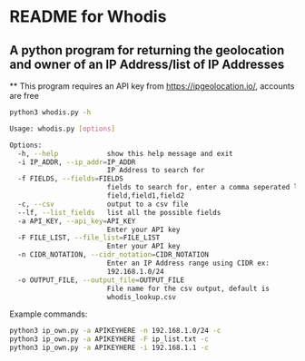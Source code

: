 # README for Whodis

## A python program for returning the geolocation and owner of an IP Address/list of IP Addresses

** This program requires an API key from https://ipgeolocation.io/, accounts are free


```sh
python3 whodis.py -h

Usage: whodis.py [options]

Options:
  -h, --help            show this help message and exit
  -i IP_ADDR, --ip_addr=IP_ADDR
                        IP Address to search for
  -f FIELDS, --fields=FIELDS
                        fields to search for, enter a comma seperated list:
                        field,field1,field2
  -c, --csv             output to a csv file
  --lf, --list_fields   list all the possible fields
  -a API_KEY, --api_key=API_KEY
                        Enter your API key
  -F FILE_LIST, --file_list=FILE_LIST
                        Enter your API key
  -n CIDR_NOTATION, --cidr_notation=CIDR_NOTATION
                        Enter an IP Address range using CIDR ex:
                        192.168.1.0/24
  -o OUTPUT_FILE, --output_file=OUTPUT_FILE
                        File name for the csv output, default is
                        whodis_lookup.csv

```


Example commands:
```sh
python3 ip_own.py -a APIKEYHERE -n 192.168.1.0/24 -c 
python3 ip_own.py -a APIKEYHERE -F ip_list.txt -c
python3 ip_own.py -a APIKEYHERE -i 192.168.1.1 -c
```




